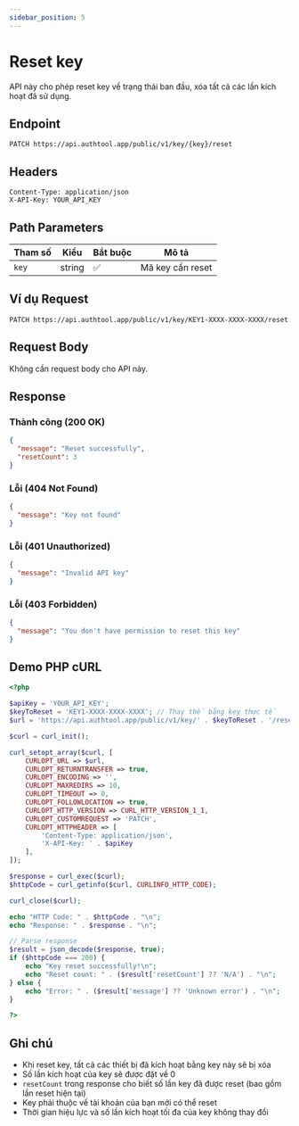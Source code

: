 ```yaml
---
sidebar_position: 5
---
```


# Reset key

API này cho phép reset key về trạng thái ban đầu, xóa tất cả các lần kích hoạt đã sử dụng.

## Endpoint

```
PATCH https://api.authtool.app/public/v1/key/{key}/reset
```

## Headers

```
Content-Type: application/json
X-API-Key: YOUR_API_KEY
```

## Path Parameters

| Tham số | Kiểu   | Bắt buộc | Mô tả            |
| ------- | ------ | -------- | ---------------- |
| `key`   | string | ✅       | Mã key cần reset |

## Ví dụ Request

```
PATCH https://api.authtool.app/public/v1/key/KEY1-XXXX-XXXX-XXXX/reset
```

## Request Body

Không cần request body cho API này.

## Response

### Thành công (200 OK)

```json
{
  "message": "Reset successfully",
  "resetCount": 3
}
```

### Lỗi (404 Not Found)

```json
{
  "message": "Key not found"
}
```

### Lỗi (401 Unauthorized)

```json
{
  "message": "Invalid API key"
}
```

### Lỗi (403 Forbidden)

```json
{
  "message": "You don't have permission to reset this key"
}
```

## Demo PHP cURL

```php
<?php

$apiKey = 'YOUR_API_KEY';
$keyToReset = 'KEY1-XXXX-XXXX-XXXX'; // Thay thế bằng key thực tế
$url = 'https://api.authtool.app/public/v1/key/' . $keyToReset . '/reset';

$curl = curl_init();

curl_setopt_array($curl, [
    CURLOPT_URL => $url,
    CURLOPT_RETURNTRANSFER => true,
    CURLOPT_ENCODING => '',
    CURLOPT_MAXREDIRS => 10,
    CURLOPT_TIMEOUT => 0,
    CURLOPT_FOLLOWLOCATION => true,
    CURLOPT_HTTP_VERSION => CURL_HTTP_VERSION_1_1,
    CURLOPT_CUSTOMREQUEST => 'PATCH',
    CURLOPT_HTTPHEADER => [
        'Content-Type: application/json',
        'X-API-Key: ' . $apiKey
    ],
]);

$response = curl_exec($curl);
$httpCode = curl_getinfo($curl, CURLINFO_HTTP_CODE);

curl_close($curl);

echo "HTTP Code: " . $httpCode . "\n";
echo "Response: " . $response . "\n";

// Parse response
$result = json_decode($response, true);
if ($httpCode === 200) {
    echo "Key reset successfully!\n";
    echo "Reset count: " . ($result['resetCount'] ?? 'N/A') . "\n";
} else {
    echo "Error: " . ($result['message'] ?? 'Unknown error') . "\n";
}

?>
```

## Ghi chú

- Khi reset key, tất cả các thiết bị đã kích hoạt bằng key này sẽ bị xóa
- Số lần kích hoạt của key sẽ được đặt về 0
- `resetCount` trong response cho biết số lần key đã được reset (bao gồm lần reset hiện tại)
- Key phải thuộc về tài khoản của bạn mới có thể reset
- Thời gian hiệu lực và số lần kích hoạt tối đa của key không thay đổi
